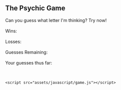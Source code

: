 <!DOCTYPE html>
<html>

<head>
	<meta charset="utf-8">
	<meta name="viewport" content="width=device-width">
	<title>Muahahaha</title>
	<link href="assets/css/style.css" rel="stylesheet" type="text/css" />
</head>

<body>
	<div>
		<h2>
			The Psychic Game
		</h2>
	</div>
	<div>
		Can you guess what letter I'm thinking? Try now!
	</div>
	<br>
	<div id="wins">
		Wins:
	</div>
	<br>
	<div id="losses">
		Losses:
	</div>
	<br>
	<div id="guessesleft">
		Guesses Remaining:
	</div>
	<br>
	<div id="guessessofar">
		Your guesses thus far:
	</div>
	<br>
	<div id="randomletter">
	</div>
	<br>


	<script src="assets/javascript/game.js"></script>
</body>

</html>
